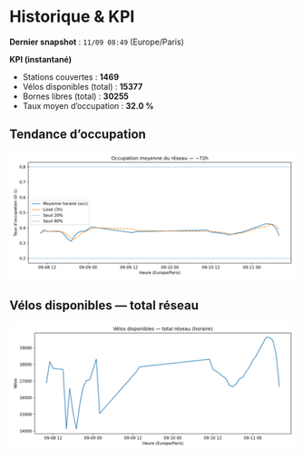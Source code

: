 # Historique & KPI

**Dernier snapshot** : `11/09 08:49` (Europe/Paris)

**KPI (instantané)**

- Stations couvertes : **1469**
- Vélos disponibles (total) : **15377**
- Bornes libres (total) : **30255**
- Taux moyen d’occupation : **32.0 %**

## Tendance d’occupation

![Mean occupancy](assets/figs/occupancy_last72h.png)

## Vélos disponibles — total réseau

![Bikes total](assets/figs/bikes_total_last72h.png)
